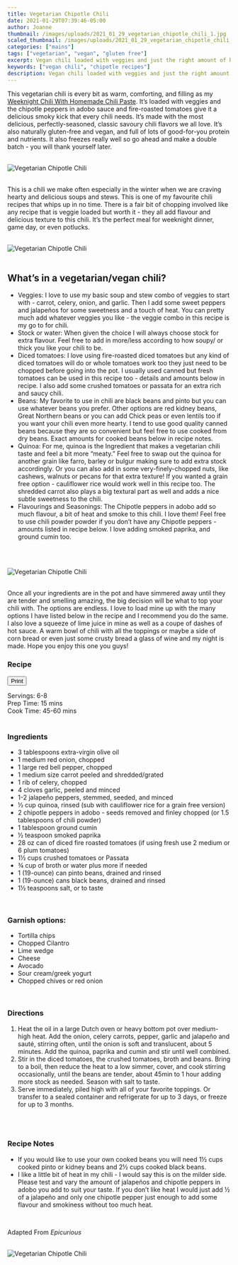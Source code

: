 ```yaml
---
title: Vegetarian Chipotle Chili
date: 2021-01-29T07:39:46-05:00
author: Joanne
thumbnail: /images/uploads/2021_01_29_vegetarian_chipotle_chili_1.jpg
scaled_thumbnail: /images/uploads/2021_01_29_vegetarian_chipotle_chili_0.jpg
categories: ["mains"]
tags: ["vegetarian", "vegan", "gluten free"]
excerpt: Vegan chili loaded with veggies and just the right amount of heat
keywords: ["vegan chili", "chipotle recipes"]
description: Vegan chili loaded with veggies and just the right amount of heat
---
```

<span class="blog-text">

This vegetarian chili is every bit as warm, comforting, and filling as my [Weeknight Chili With Homemade Chili Paste](https://www.oliveandmango.com/weeknight-chili-with-homemade-chili-paste/). It’s loaded with veggies and the chipotle peppers in adobo sauce and fire-roasted tomatoes give it a delicious smoky kick that every chili needs. It’s made with the most delicious, perfectly-seasoned, classic savoury chili flavors we all love.  It’s also naturally gluten-free and vegan, and full of lots of good-for-you protein and nutrients. It also freezes really well so go ahead and make a double batch - you will thank yourself later.
</br>
</br>

![Vegetarian Chipotle Chili](/images/uploads/2021_01_29_vegetarian_chipotle_chili_2.jpg)
</br>
</br>

This is a chili we make often especially in the winter when we are craving hearty and delicious soups and stews. This is one of my favourite chili recipes that whips up in no time. There is a fair bit of chopping involved like any recipe that is veggie loaded but worth it - they all add flavour and delicious texture to this chili. It’s the perfect meal for weeknight dinner, game day, or even potlucks.
</br>
</br>

![Vegetarian Chipotle Chili](/images/uploads/2021_01_29_vegetarian_chipotle_chili_3.jpg)
</br>
</br>

## What’s in a vegetarian/vegan chili?
* Veggies: I love to use my basic soup and stew combo of veggies to start with - carrot, celery, onion, and garlic. Then I add some sweet peppers and jalapeños for some sweetness and a touch of heat. You can pretty much add whatever veggies you like - the veggie combo in this recipe is my go to for chili.
* Stock or water: When given the choice I will always choose stock for extra flavour. Feel free to add in more/less according to how soupy/ or thick you like your chili to be.
* Diced tomatoes: I love using fire-roasted diced tomatoes but any kind of diced tomatoes will do or whole tomatoes work too they just need to be chopped before going into the pot. I usually used canned but fresh tomatoes can be used in this recipe too - details and amounts below in recipe. I also add some crushed tomatoes or passata for an extra rich and saucy chili. 
* Beans: My favorite to use in chili are black beans and pinto but you can use whatever beans you prefer. Other options are red kidney beans, Great Northern beans or you can add Chick peas or even lentils too if you want your chili even more hearty. I tend to use good quality canned beans because they are so convenient but feel free to use cooked from dry beans. Exact amounts for cooked beans below in recipe notes.
* Quinoa: For me, quinoa is the Ingredient that makes a vegetarian chili taste and feel a bit more “meaty.” Feel free to swap out the quinoa for another grain like farro, barley or bulgur making sure to add extra stock accordingly. Or you can also add in some very-finely-chopped nuts, like cashews, walnuts or pecans for that extra texture! If you wanted a grain free option - cauliflower rice would work well in this recipe too. The shredded carrot also plays a big textural part as well and adds a nice subtle sweetness to the chili.
* Flavourings and Seasonings: The Chipotle peppers in adobo add so much flavour, a bit of heat and smoke to this chili. I love them! Feel free to use chili powder powder if you don’t have any Chipotle peppers - amounts listed in recipe below. I love adding smoked paprika, and ground cumin too.
</br>
</br>

![Vegetarian Chipotle Chili](/images/uploads/2021_01_29_vegetarian_chipotle_chili_4.jpg)
</br>
</br>

Once all your ingredients are in the pot and have simmered away until they are tender and smelling amazing, the big decision will be what to top your chili with. The options are endless. I love to load mine up with the many options I have listed below in the recipe and I recommend you do the same. I also love a squeeze of lime juice in mine as well as a coupe of dashes of hot sauce. A warm bowl of chili with all the toppings or maybe a side of corn bread or even just some crusty bread a glass of wine and my night is made. Hope you enjoy this one you guys!
<!--</br>
</br>
{{< youtube 2U5KL1buARQ >}}
</br>
</br>-->
</span>

### Recipe
<div print_button><form>
<input type="button" value="Print" class="btn__print" onClick="window.print()">
</form></div>

<div>Servings: <span itemprop="recipeYield">6-8</div>
<div>Prep Time: <meta itemprop="prepTime" content="PT15M">15 mins</div>
<div>Cook Time: <meta itemprop="cookTime" content="PT60M">45-60 mins</div>
</br>

### Ingredients

* <span itemprop="recipeIngredient">3 tablespoons extra-virgin olive oil</span>
* <span itemprop="recipeIngredient">1 medium red onion, chopped</span>
* <span itemprop="recipeIngredient">1 large red bell pepper, chopped</span>
* <span itemprop="recipeIngredient">1 medium size carrot peeled and shredded/grated</span>
* <span itemprop="recipeIngredient">1 rib of celery, chopped</span>
* <span itemprop="recipeIngredient">4 cloves garlic, peeled and minced</span>
* <span itemprop="recipeIngredient">1-2 jalapeño peppers, stemmed, seeded, and minced</span>
* <span itemprop="recipeIngredient">&frac12; cup quinoa, rinsed (sub with cauliflower rice for a grain free version)</span>
* <span itemprop="recipeIngredient">2 chipotle peppers in adobo - seeds removed and finley chopped (or 1.5 tablespoons of chili powder)</span>
* <span itemprop="recipeIngredient">1 tablespoon ground cumin</span>
* <span itemprop="recipeIngredient">&frac12; teaspoon smoked paprika</span>
* <span itemprop="recipeIngredient">28 oz can of diced fire roasted tomatoes (if using fresh use 2 medium or 6 plum tomatoes)</span>
* <span itemprop="recipeIngredient">1&frac12; cups crushed tomatoes or Passata</span>
* <span itemprop="recipeIngredient">&frac34; cup of broth or water plus more if needed</span>
* <span itemprop="recipeIngredient">1 (19-ounce) can pinto beans, drained and rinsed</span>
* <span itemprop="recipeIngredient">1 (19-ounce) cans black beans, drained and rinsed</span>
* <span itemprop="recipeIngredient">1&frac12; teaspoons salt, or to taste</span>
</br>

### Garnish options:
* Tortilla chips
* Chopped Cilantro
* Lime wedge
* Cheese
* Avocado
* Sour cream/greek yogurt
* Chopped chives or red onion
</br>

### Directions
1. Heat the oil in a large Dutch oven or heavy bottom pot over medium-high heat. Add the onion, celery carrots, pepper, garlic and jalapeño and sauté, stirring often, until the onion is soft and translucent, about 5 minutes. Add the quinoa, paprika and cumin and stir until well combined.
1. Stir in the diced tomatoes, the crushed tomatoes, broth and beans. Bring to a boil, then reduce the heat to a low simmer, cover, and cook stirring occasionally, until the beans are tender, about 45min to 1 hour adding more stock as needed. Season with salt to taste.
1. Serve immediately, piled high with all of your favorite toppings.  Or transfer to a sealed container and refrigerate for up to 3 days, or freeze for up to 3 months.
</br>
</br>

### Recipe Notes
* If you would like to use your own cooked beans you will need 1&frac12; cups cooked pinto or kidney beans and 2&frac12; cups cooked black beans.
* I like a little bit of heat in my chili - I would say this is on the milder side. Please test and vary the amount of jalapeños and chipotle peppers in adobo you add to suit your taste. If you don’t like heat I would just add &frac12; of a jalapeño and only one chipotle pepper just enough to add some flavour and smokiness without too much heat.
</br>

Adapted From _Epicurious_
</br>
</br>

![Vegetarian Chipotle Chili](/images/uploads/2021_01_29_vegetarian_chipotle_chili_5.jpg)